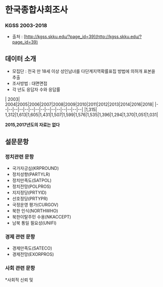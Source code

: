 # 한국종합사회조사
### KGSS 2003-2018
* 출처  : [http://kgss.skku.edu/?page_id=39](http://kgss.skku.edu/?page_id=39)

## 데이터 소개
* 모집단 : 전국 만 18세 이상 성인남녀를 다단계지역확률표집 방법에 의허개 표본을 추출
* 조사방법 : 대면면접
* 각 년도 응답자 수와 응답률

| 2003| 2004|2005|2006|2007|2008|2009|2010|2011|2012|2013|2014|2016|2018| 
|--|--|--|--|--|--|--|--|--|--|--|--|--|--|--|
|1,315| 1,312|1,613|1,605|1,431|1,507|1,599|1,576|1,535|1,396|1,294|1,370|1,051|1,031|

 **2015,2017년도의 자료는 없다**

## 설문문항
### 정치관련 문항
* 국가자긍심(KRPROUND)
* 정치성향(PARTYLR)
* 정치만족도(SATPOL)
* 정치전망(POLPROS)
* 지지정당(PRTYID)
* 선호정당(PRTYPR)
* 국정운영 평가(CURGOV)
* 북한 인식(NORTHWHO)
* 북한이탈주민 수용(NKACCEPT)
* 남북 통일 필요성(UNIFI)

### 경제 관련 문항
* 경제만족도(SATECO)
* 경제전망(EXORPROS)
### 사회 관련 문항
*사회적 신뢰 및


<!--stackedit_data:
eyJoaXN0b3J5IjpbMTE5NTQyNDgyLDExMTk2OTk2OTNdfQ==
-->